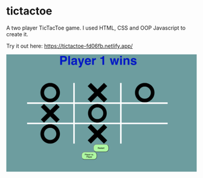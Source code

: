 # tictactoe

A two player TicTacToe game. I used HTML, CSS and OOP Javascript to create it.

Try it out here: https://tictactoe-fd06fb.netlify.app/

![ screenshot of application](screenshot.png)
